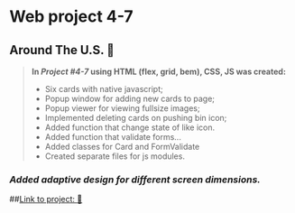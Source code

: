 # **Web project 4-7**
## Around The U.S.  :metal:

> **In *Project #4-7* using HTML (flex, grid, bem), CSS, JS was created:**
>* Six cards with native javascript;
>* Popup window for adding new cards to page;
>* Popup viewer for viewing fullsize images;
>* Implemented deleting cards on pushing bin icon;
>* Added function that change state of like icon.
>* Added function that validate forms...
>* Added classes for Card and FormValidate
>* Created separate files for js modules.

### *Added adaptive design for different screen dimensions.* 

##[Link to project: :rocket:](https://avisrael.github.io/web_project_4/)